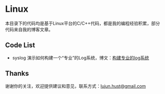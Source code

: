 Linux
===========

本目录下的代码均是基于Linux平台的C/C++代码，都是我的编程经验积累，部分代码来自我的博客文章。

Code List
----------

- syslog 演示如何构建一个“专业”的Log系统，博文：[构建专业的log系统](http://ticktick.blog.51cto.com/823160/1579785)


Thanks
----------

谢谢你的关注，欢迎提供建议和意见，联系方式：lujun.hust@gmail.com
